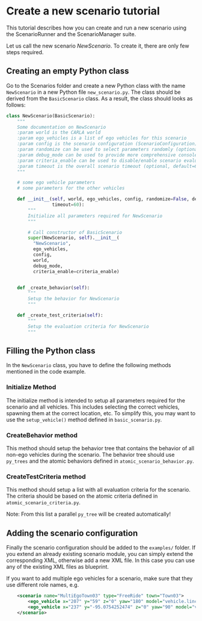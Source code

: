 # Create a new scenario tutorial

This tutorial describes how you can create and run a new scenario using the
ScenarioRunner and the ScenarioManager suite.

Let us call the new scenario _NewScenario_. To create it, there are only few
steps required.

## Creating an empty Python class

Go to the Scenarios folder and create a new Python class with the name
`NewScenario` in a new Python file `new_scenario.py`. The class should
be derived from the `BasicScenario` class. As a result, the class should
looks as follows:

```python
class NewScenario(BasicScenario):
    """
    Some documentation on NewScenario
    :param world is the CARLA world
    :param ego_vehicles is a list of ego vehicles for this scenario
    :param config is the scenario configuration (ScenarioConfiguration)
    :param randomize can be used to select parameters randomly (optional, default=False)
    :param debug_mode can be used to provide more comprehensive console output (optional, default=False)
    :param criteria_enable can be used to disable/enable scenario evaluation based on test criteria (optional, default=True)
    :param timeout is the overall scenario timeout (optional, default=60 seconds)
    """

    # some ego vehicle parameters
    # some parameters for the other vehicles

    def __init__(self, world, ego_vehicles, config, randomize=False, debug_mode=False, criteria_enable=True,
                 timeout=60):
        """
        Initialize all parameters required for NewScenario
        """

        # Call constructor of BasicScenario
        super(NewScenario, self).__init__(
          "NewScenario",
          ego_vehicles,
          config,
          world,
          debug_mode,
          criteria_enable=criteria_enable)


    def _create_behavior(self):
        """
        Setup the behavior for NewScenario
        """

    def _create_test_criteria(self):
        """
        Setup the evaluation criteria for NewScenario
        """
```

## Filling the Python class

In the `NewScenario` class, you have to define the following methods
mentioned in the code example.

### Initialize Method

The initialize method is intended to setup all parameters required for
the scenario and all vehicles. This includes selecting the correct
vehicles, spawning them at the correct location, etc. To simplify this,
you may want to use the `setup_vehicle()` method defined in
`basic_scenario.py`.

### CreateBehavior method

This method should setup the behavior tree that contains the behavior of
all non-ego vehicles during the scenario. The behavior tree should use
`py_trees` and the atomic behaviors defined in
`atomic_scenario_behavior.py`.

### CreateTestCriteria method

This method should setup a list with all evaluation criteria for the
scenario.  The criteria should be based on the atomic criteria defined
in `atomic_scenario_criteria.py`.

Note: From this list a parallel `py_tree` will be created automatically!

## Adding the scenario configuration

Finally the scenario configuration should be added to the `examples/`
folder. If you extend an already existing scenario module, you can
simply extend the corresponding XML, otherwise add a new XML file. In
this case you can use any of the existing XML files as blueprint.

If you want to add multiple ego vehicles for a scenario, make sure that
they use different role names, e.g.

```xml
    <scenario name="MultiEgoTown03" type="FreeRide" town="Town03">
        <ego_vehicle x="207" y="59" z="0" yaw="180" model="vehicle.lincoln.mkz_2017" rolename="hero"/>
        <ego_vehicle x="237" y="-95.0754252474" z="0" yaw="90" model="vehicle.tesla.model3" rolename="hero2"/>
    </scenario>
```
